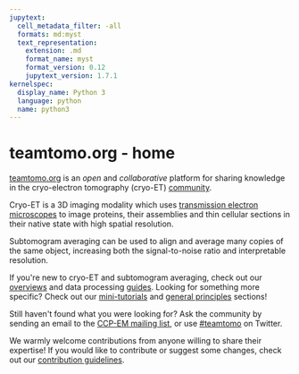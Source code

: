 ```yaml
---
jupytext:
  cell_metadata_filter: -all
  formats: md:myst
  text_representation:
    extension: .md
    format_name: myst
    format_version: 0.12
    jupytext_version: 1.7.1
kernelspec:
  display_name: Python 3
  language: python
  name: python3
---
```


# teamtomo.org - home
[teamtomo.org](https://github.com/teamtomo/teamtomo.github.io) is an *open* and *collaborative* platform for sharing knowledge in the cryo-electron tomography (cryo-ET) [community](https://twitter.com/hashtag/teamtomo).

Cryo-ET is a 3D imaging modality which uses [transmission electron microscopes](https://en.wikipedia.org/wiki/Transmission_electron_microscopy) to image proteins, their assemblies and thin cellular sections in their native state with high spatial resolution.

Subtomogram averaging can be used to align and average many copies of the same object, increasing both the signal-to-noise ratio and interpretable resolution.

If you're new to cryo-ET and subtomogram averaging, check out our [overviews](general-principles/overviews/overviews) and data processing [guides](guides/index). Looking for something more specific? Check out our [mini-tutorials](mini-tutorials/mini-tutorials) and [general principles](general-principles/general-principles) sections!

Still haven't found what you were looking for? Ask the community by sending an email to the [CCP-EM mailing list](https://www.jiscmail.ac.uk/cgi-bin/webadmin?A0=CCPEM), or use [#teamtomo](https://twitter.com/hashtag/teamtomo) on Twitter.

We warmly welcome contributions from anyone willing to share their expertise! If you would like to contribute or suggest some changes, check out our [contribution guidelines](teamtomo/contributing/index).
